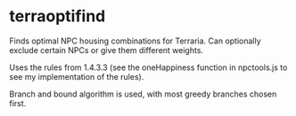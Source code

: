 # terraoptifind

Finds optimal NPC housing combinations for Terraria. Can optionally exclude certain NPCs or give them different weights.

Uses the rules from 1.4.3.3 (see the oneHappiness function in npctools.js to see my implementation of the rules).

Branch and bound algorithm is used, with most greedy branches chosen first.

